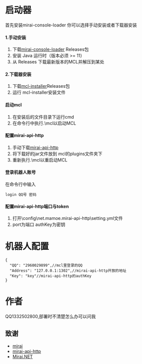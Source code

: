 # 启动器
首先安装mirai-console-loader 你可以选择手动安装或者下载器安装
#### 1.手动安装
1.  下载[mirai-console-loader](https://github.com/iTXTech/mirai-console-loader) Releases包 
2.  安装 Java 运行时（版本必须 >= 11）
3.  从 Releases 下载最新版本的MCL并解压到某处

#### 2.下载器安装
1.  下载[mcl-installer](https://github.com/iTXTech/mcl-installer)Releases包 
2.  运行 mcl-installer安装文件

#### 启动mcl
1.  在安装后的文件目录下运行cmd
2.  在命令行中执行.\mcl以启动MCL

#### 配置mirai-api-http
1.  手动下载[mirai-api-http](https://github.com/project-mirai/mirai-api-http)
2.  将下载好的jar文件放到 mcl的plugins文件夹下
3.  重新执行.\mcl以重启动MCL

#### 登录机器人账号
在命令行中输入
```
login QQ号 密码 
```
#### 配置mirai-api-http端口与token
1.  打开\config\net.mamoe.mirai-api-http\setting.yml文件
2.  port为端口 authKey为密钥

# 机器人配置
```
{
  "QQ": "2960029899",//mcl里登录的QQ
  "Address": "127.0.0.1:1302",//mirai-api-http开放的地址
  "Key": "key"//mirai-api-http的authKey
}
```
# 作者
QQ1332502800,部署时不清楚怎么办可以问我
## 致谢

- [mirai](https://github.com/mamoe/mirai)
- [mirai-api-http](https://github.com/project-mirai/mirai-api-http)
- [Mirai.NET](https://github.com/SinoAHpx/Mirai.Net) 